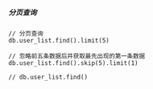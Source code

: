 ##### 分页查询
```shell
// 分页查询
db.user_list.find().limit(5)

// 忽略前五条数据后并获取最先出现的第一条数据
db.user_list.find().skip(5).limit(1)

// db.user_list.find()
```
